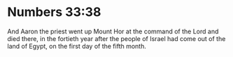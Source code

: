 # Numbers 33:38

And Aaron the priest went up Mount Hor at the command of the Lord and died there, in the fortieth year after the people of Israel had come out of the land of Egypt, on the first day of the fifth month.
